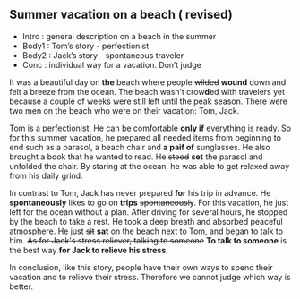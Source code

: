 ## Summer vacation on a beach ( revised)

- Intro : general description on a beach in the summer
- Body1 : Tom’s story - perfectionist
- Body2 : Jack’s story - spontaneous traveler
- Conc : individual way for a vacation. Don’t judge

It was a beautiful day on **the** beach where people ~~wilded~~ **wound** down and felt a breeze from the ocean. The beach wasn’t crow**d**ed with travelers yet because a couple of weeks were still left until the peak season. There were two men on the beach who were on their vacation: Tom, Jack.

Tom is a perfectionist. He can be comfortable **only if** everything is ready. So for this summer vacation, he prepared all needed items from beginning to end such as a parasol, a beach chair and **a paif of** sunglasses. He also brought a book that he wanted to read. He ~~stood~~ **set** the parasol and unfolded the chair. By staring at the ocean, he was able to get ~~relaxed~~ away from his daily grind.

In contrast to Tom, Jack has never prepared **for** his trip in advance. He **spontaneously** likes to go on **trips** ~~spontaneously~~. For this vacation, he just left for the ocean without a plan. After driving for several hours, he stopped by the beach to take a rest. He took a deep breath and absorbed peaceful atmosphere. He just ~~sit~~ **sat** on the beach next to Tom, and began to talk to him. ~~As for Jack's stress reliever, talking to someone~~ **To talk to someone** is the best way **for Jack to relieve his stress**.

In conclusion, like this story, people have their own ways to spend their vacation and to relieve their stress. Therefore we cannot judge which way is better. 


